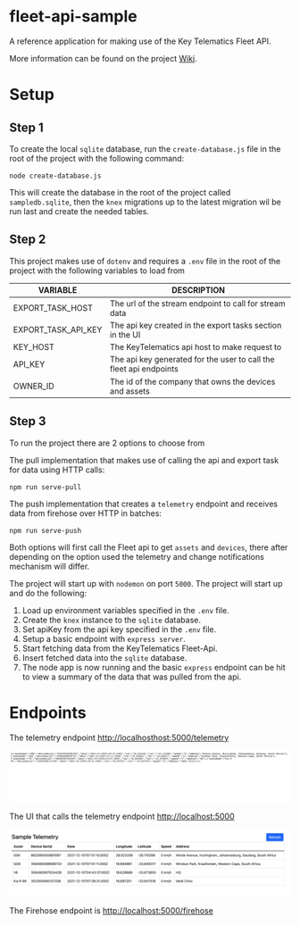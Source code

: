 # fleet-api-sample
A reference application for making use of the Key Telematics Fleet API. 

More information can be found on the project [Wiki](https://github.com/keytelematics/fleet-api-sample/wiki).

# Setup

## Step 1

To create the local `sqlite` database, run the `create-database.js` file in the root of the project with the following command:
```
node create-database.js
```

This will create the database in the root of the project called `sampledb.sqlite`, then the `knex` migrations up to the latest migration wil be run last and create the needed tables.

## Step 2

This project makes use of `dotenv` and requires a `.env` file in the root of the project with the following variables to load from

| VARIABLE    | DESCRIPTION                                                                 |
|-------------|-----------------------------------------------------------------------------|
| EXPORT_TASK_HOST | The url of the stream endpoint to call for stream data |
| EXPORT_TASK_API_KEY | The api key created in the export tasks section in the UI |
| KEY_HOST    | The KeyTelematics api host to make request to                             |
| API_KEY    | The api key generated for the user to call the fleet api endpoints                              |
| OWNER_ID    | The id of the company that owns the devices and assets                      |

## Step 3

To run the project there are 2 options to choose from

The pull implementation that makes use of calling the api and export task for data using HTTP calls:
```
npm run serve-pull
```
The push implementation that creates a `telemetry` endpoint and receives data from firehose over HTTP in batches:
```
npm run serve-push
```

Both options will first call the Fleet api to get `assets` and `devices`, there after depending on the option used the telemetry and change notifications mechanism will differ.


The project will start up with `nodemon` on port `5000`. The project will start up and do the following:

1. Load up environment variables specified in the `.env` file.
2. Create the `knex` instance to the `sqlite` database.
3. Set apiKey from the api key specified in the `.env` file.
4. Setup a basic endpoint with `express server`. 
5. Start fetching data from the KeyTelematics Fleet-Api.
6. Insert fetched data into the `sqlite` database.
7. The node app is now running and the basic `express` endpoint can be hit to view a summary of the data that was pulled from the api.

# Endpoints


The telemetry endpoint [http://localhosthost:5000/telemetry](http://localhosthost:5000/telemetry)

 ![Api Example](./docs/api.png)

The UI that calls the telemetry endpoint [http://localhost:5000](http://localhost:5000)

![UI Example](./docs/ui.png)

The Firehose endpoint is [http://localhost:5000/firehose](http://localhost:5000/firehose)


